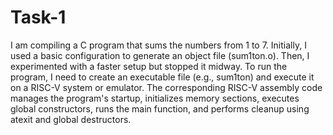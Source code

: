 # Task-1
I am compiling a C program that sums the numbers from 1 to 7. Initially, I used a basic configuration to generate an object file (sum1ton.o). Then, I experimented with a faster setup but stopped it midway. To run the program, I need to create an executable file (e.g., sum1ton) and execute it on a RISC-V system or emulator. The corresponding RISC-V assembly code manages the program's startup, initializes memory sections, executes global constructors, runs the main function, and performs cleanup using atexit and global destructors.
